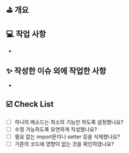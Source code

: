 ## ⛳️ 개요

## 💻 작업 사항
- 

## ✨ 작성한 이슈 외에 작업한 사항
- 

## ☑️ Check List
- [ ] 하나의 메소드는 최소의 기능만 하도록 설정했나요?
- [ ] 수정 가능하도록 유연하게 작성했나요?
- [ ] 필요 없는 import문이나 setter 등을 삭제했나요?
- [ ] 기존의 코드에 영향이 없는 것을 확인하였나요?
